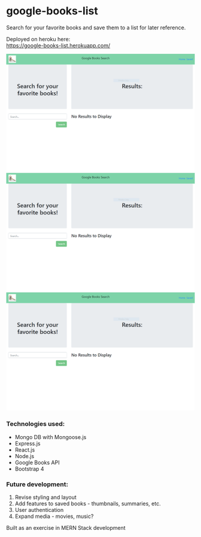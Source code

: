 # google-books-list
Search for your favorite books and save them to a list for later reference.  

Deployed on heroku here:  
https://google-books-list.herokuapp.com/  

![screenshot](./git-images/screen1.png)  
![screenshot](./git-images/screen1.png)  
![screenshot](./git-images/screen1.png)  

### Technologies used:  
* Mongo DB with Mongoose.js
* Express.js
* React.js
* Node.js
* Google Books API
* Bootstrap 4

### Future development:
1. Revise styling and layout
2. Add features to saved books - thumbnails, summaries, etc.
3. User authentication
4. Expand media - movies, music?  

Built as an exercise in MERN Stack development
